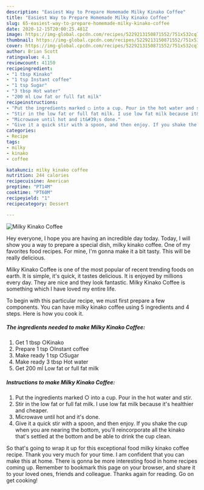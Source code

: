 ```yaml
---
description: "Easiest Way to Prepare Homemade Milky Kinako Coffee"
title: "Easiest Way to Prepare Homemade Milky Kinako Coffee"
slug: 65-easiest-way-to-prepare-homemade-milky-kinako-coffee
date: 2020-12-15T20:00:25.481Z
image: https://img-global.cpcdn.com/recipes/5229213150871552/751x532cq70/milky-kinako-coffee-recipe-main-photo.jpg
thumbnail: https://img-global.cpcdn.com/recipes/5229213150871552/751x532cq70/milky-kinako-coffee-recipe-main-photo.jpg
cover: https://img-global.cpcdn.com/recipes/5229213150871552/751x532cq70/milky-kinako-coffee-recipe-main-photo.jpg
author: Brian Scott
ratingvalue: 4.1
reviewcount: 41150
recipeingredient:
- "1 tbsp Kinako"
- "1 tsp Instant coffee"
- "1 tsp Sugar"
- "3 tbsp Hot water"
- "200 ml Low fat or full fat milk"
recipeinstructions:
- "Put the ingredients marked ○ into a cup. Pour in the hot water and stir."
- "Stir in the low fat or full fat milk. I use low fat milk because it&#39;s healthier and cheaper."
- "Microwave until hot and it&#39;s done."
- "Give it a quick stir with a spoon, and then enjoy. If you shake the cup when you are nearing the bottom, you&#39;ll reincorporate all the kinako that&#39;s settled at the bottom and be able to drink the cup clean."
categories:
- Recipe
tags:
- milky
- kinako
- coffee

katakunci: milky kinako coffee 
nutrition: 244 calories
recipecuisine: American
preptime: "PT14M"
cooktime: "PT60M"
recipeyield: "1"
recipecategory: Dessert

---
```



![Milky Kinako Coffee](https://img-global.cpcdn.com/recipes/5229213150871552/751x532cq70/milky-kinako-coffee-recipe-main-photo.jpg)

Hey everyone, I hope you are having an incredible day today. Today, I will show you a way to prepare a special dish, milky kinako coffee. One of my favorites food recipes. For mine, I'm gonna make it a bit tasty. This will be really delicious.



Milky Kinako Coffee is one of the most popular of recent trending foods on earth. It is simple, it's quick, it tastes delicious. It is enjoyed by millions every day. They are nice and they look fantastic. Milky Kinako Coffee is something which I have loved my entire life.


To begin with this particular recipe, we must first prepare a few components. You can have milky kinako coffee using 5 ingredients and 4 steps. Here is how you cook it.

<!--inarticleads1-->

##### The ingredients needed to make Milky Kinako Coffee:

1. Get 1 tbsp ○Kinako
1. Prepare 1 tsp ○Instant coffee
1. Make ready 1 tsp ○Sugar
1. Make ready 3 tbsp Hot water
1. Get 200 ml Low fat or full fat milk




<!--inarticleads2-->

##### Instructions to make Milky Kinako Coffee:

1. Put the ingredients marked ○ into a cup. Pour in the hot water and stir.
1. Stir in the low fat or full fat milk. I use low fat milk because it&#39;s healthier and cheaper.
1. Microwave until hot and it&#39;s done.
1. Give it a quick stir with a spoon, and then enjoy. If you shake the cup when you are nearing the bottom, you&#39;ll reincorporate all the kinako that&#39;s settled at the bottom and be able to drink the cup clean.




So that's going to wrap it up for this exceptional food milky kinako coffee recipe. Thank you very much for your time. I am confident that you can make this at home. There is gonna be more interesting food in home recipes coming up. Remember to bookmark this page on your browser, and share it to your loved ones, friends and colleague. Thanks again for reading. Go on get cooking!
